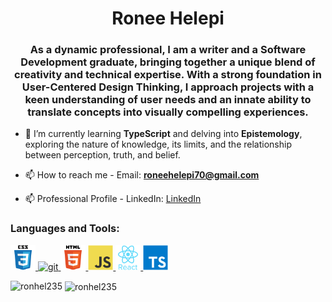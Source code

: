 <h1 align="center">Ronee Helepi</h1>
<h3 align="center">As a dynamic professional, I am a writer and a Software Development graduate, bringing together a unique blend of creativity and technical expertise. With a strong foundation in User-Centered Design Thinking, I approach projects with a keen understanding of user needs and an innate ability to translate concepts into visually compelling experiences.</h3>

- 🌱 I’m currently learning **TypeScript** and delving into **Epistemology**, exploring the nature of knowledge, its limits, and the relationship between perception, truth, and belief.

- 📫 How to reach me - Email: **roneehelepi70@gmail.com**
  
- 📫 Professional Profile - LinkedIn: [LinkedIn](https://www.linkedin.com/in/your-link-here) 

<h3 align="left">Languages and Tools:</h3>
<p align="left"> <a href="https://www.w3schools.com/css/" target="_blank" rel="noreferrer"> <img src="https://raw.githubusercontent.com/devicons/devicon/master/icons/css3/css3-original-wordmark.svg" alt="css3" width="40" height="40"/> </a> <a href="https://firebase.google.com/" target="_blank" rel="noreferrer"> </a> <a href="https://git-scm.com/" target="_blank" rel="noreferrer"> <img src="https://www.vectorlogo.zone/logos/git-scm/git-scm-icon.svg" alt="git" width="40" height="40"/> </a> <a href="https://www.w3.org/html/" target="_blank" rel="noreferrer"> <img src="https://raw.githubusercontent.com/devicons/devicon/master/icons/html5/html5-original-wordmark.svg" alt="html5" width="40" height="40"/> </a> <a href="https://developer.mozilla.org/en-US/docs/Web/JavaScript" target="_blank" rel="noreferrer"> <img src="https://raw.githubusercontent.com/devicons/devicon/master/icons/javascript/javascript-original.svg" alt="javascript" width="40" height="40"/> </a>  <a href="https://reactjs.org/" target="_blank" rel="noreferrer"> <img src="https://raw.githubusercontent.com/devicons/devicon/master/icons/react/react-original-wordmark.svg" alt="react" width="40" height="40"/> </a> <a href="https://redux.js.org" target="_blank" rel="noreferrer"> </a> <a href="https://www.typescriptlang.org/" target="_blank" rel="noreferrer"> <img src="https://raw.githubusercontent.com/devicons/devicon/master/icons/typescript/typescript-original.svg" alt="typescript" width="40" height="40"/> </a> </p>

<p><img align="left" src="https://github-readme-stats.vercel.app/api/top-langs?username=ronhel235&show_icons=true&locale=en&layout=compact" alt="ronhel235" /></p>

<p>&nbsp;<img align="center" src="https://github-readme-stats.vercel.app/api?username=ronhel235&show_icons=true&locale=en" alt="ronhel235" /></p>
